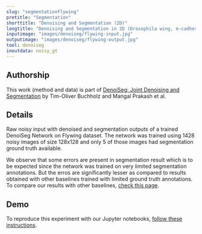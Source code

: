 ```yaml
---
slug: "segmentationflywing"
pretitle: "Segmentation"
shorttitle: "Denoising and Segmentation (2D)"
longtitle: "Denoising and Segmentation in 2D (Drosophila wing, e-cadherin)"
inputimage: "images/denoiseg/flywing-input.jpg"
outputimage: "images/denoiseg/flywing-output.jpg"
tool: denoiseg
inoutdata: noisy_gt
---
```


## Authorship
This work (method and data) is part of [DenoiSeg: Joint Denoising and Segmentation](https://arxiv.org/pdf/2005.02987.pdf) by Tim-Oliver Buchholz and Mangal Prakash et al. 

## Details

Raw noisy input with denoised and segmentation outputs of a trained DenoiSeg Network on Flywing dataset. The network was trained using 1428 noisy images of size 128x128 and only 5 of those images had segmentation ground truth available.

We observe that some errors are present in segmentation result which is to be expected since the network was trained on very limited segmentation annotations. But the erros are significantly lesser as compared to results obtained with other baselines trained with limited ground truth annotations. To compare our results with other baselines, [check this page](https://github.com/juglab/DenoiSeg/wiki/Quantitative-segmentation-comparison-for-Flywing-dataset).

## Demo

To reproduce this experiment with our Jupyter notebooks, [follow these instructions](https://github.com/juglab/DenoiSeg).

